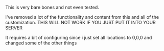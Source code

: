 This is very bare bones and not even tested.

I've removed a lot of the functionality and content from this and all of the customization.
THIS WILL NOT WORK IF YOU JUST PUT IT INTO YOUR SERVER

It requires a bit of configuring since i just set all locations to 0,0,0 and changed some of the other things